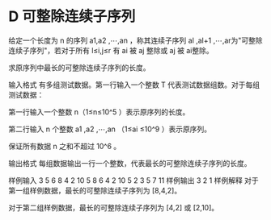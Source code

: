 # D 可整除连续子序列

给定一个长度为 n 的序列 a1​,a2​ ,⋯,an​ ，称其连续子序列 al​ ,al+1​ ,⋯,ar​  为"可整除连续子序列"，若对于所有 l≤i,j≤r 有 ai​  被 aj​  整除或 aj​  被 ai​  整除。

求原序列中最长的可整除连续子序列的长度。

输入格式
有多组测试数据。第一行输入一个整数 T 代表测试数据组数。对于每组测试数据：

第一行输入一个整数 n（1≤n≤10^5 ）表示原序列的长度。

第二行输入 n 个整数 a1​ ,a2​ ,⋯,an​ （1≤ai​ ≤10^9 ）表示原序列。

保证所有数据 n 之和不超过 10^6 。

输出格式
每组数据输出一行一个整数，代表最长的可整除连续子序列的长度。

样例输入
3
5
6 8 4 2 10
5
8 6 4 2 10
5
2 3 5 7 11
样例输出
3
2
1
样例解释
对于第一组样例数据，最长的可整除连续子序列为 [8,4,2]。

对于第二组样例数据，最长的可整除连续子序列为 [4,2] 或 [2,10]。